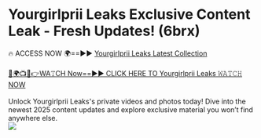 # Yourgirlprii Leaks Exclusive Content Leak - Fresh Updates! (6brx)

🔥 ACCESS NOW 🌍==►► <a href="https://tinyurl.com/kvy9nzfs" rel="nofollow">Yourgirlprii Leaks Latest Collection</a>
<br><br>
[🔴🌍📺📱👉WA𝚃CH Now==►► CLICK HERE TO Yourgirlprii Leaks 𝚆𝙰𝚃𝙲𝙷 NOW](https://tinyurl.com/kvy9nzfs)
<br><br>
Unlock Yourgirlprii Leaks's private videos and photos today! Dive into the newest 2025 content updates and explore exclusive material you won’t find anywhere else.
<br>
<a href="https://tinyurl.com/kvy9nzfs" rel="nofollow" data-target="animated-image.originalLink"><img src="https://camo.githubusercontent.com/8a4f000d20f83aca3bf7ec5f350d767afa0574a8a352519fd8cfa583a6f93a33/68747470733a2f2f692e696d6775722e636f6d2f644a486b345a712e676966" data-canonical-src="https://i.imgur.com/dJHk4Zq.gif" style="max-width: 100%; display: inline-block;" data-target="animated-image.originalImage"></a>
<br>
